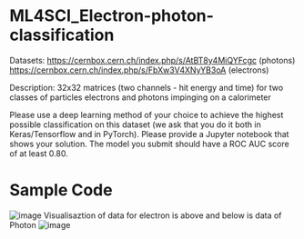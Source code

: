 # ML4SCI_Electron-photon-classification

Datasets:
https://cernbox.cern.ch/index.php/s/AtBT8y4MiQYFcgc (photons)
https://cernbox.cern.ch/index.php/s/FbXw3V4XNyYB3oA (electrons)

Description: 32x32 matrices (two channels - hit energy and time) for two classes of
particles electrons and photons impinging on a calorimeter

Please use a deep learning method of your choice to achieve the highest possible
classification on this dataset (we ask that you do it both in Keras/Tensorflow and in
PyTorch). Please provide a Jupyter notebook that shows your solution. The model you submit should have a ROC AUC score of at least 0.80.

# Sample Code
![image](https://user-images.githubusercontent.com/101886482/228748652-3aeb8bff-7846-4c6b-a655-ad0142876927.png)
Visualisaztion of data for electron is above and below is data of Photon
![image](https://user-images.githubusercontent.com/101886482/228748851-9b484100-e310-4dc3-ad54-ac737bd0aabc.png)
